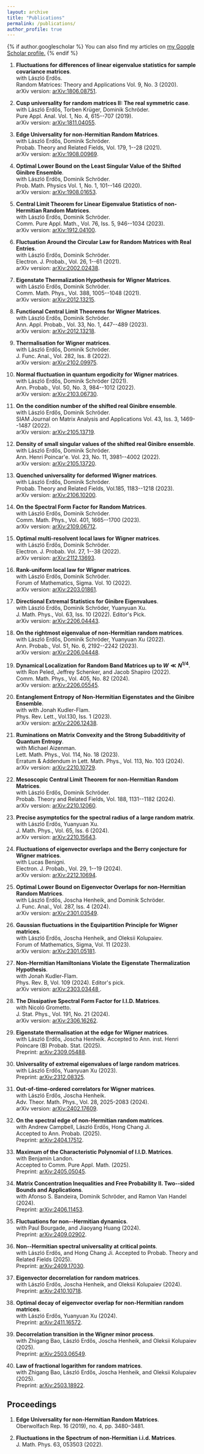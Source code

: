 ```yaml
---
layout: archive
title: "Publications"
permalink: /publications/
author_profile: true
---
```


{% if author.googlescholar %}
  You can also find my articles on <u><a href="{{author.googlescholar}}">my Google Scholar profile</a>.</u>
{% endif %}

1. **Fluctuations for differences of linear eigenvalue statistics for sample covariance matrices**.    
with László Erdős.  
Random Matrices: Theory and Applications Vol. 9, No. 3 (2020).   
arXiv version: [arXiv:1806.08751](https://arxiv.org/abs/1806.08751). 

2. **Cusp universality for random matrices II: The real symmetric case**.  
with László Erdős, Torben Krüger, Dominik Schröder.  
Pure Appl. Anal. Vol. 1, No. 4, 615--707 (2019).     
arXiv version: [arXiv:1811.04055](https://arxiv.org/abs/1811.04055). 

3. **Edge Universality for non-Hermitian Random Matrices**.   
with László Erdős, Dominik Schröder.  
Probab. Theory and Related Fields, Vol. 179, 1--28 (2021).     
arXiv version: [arXiv:1908.00969](https://arxiv.org/abs/1908.00969).  

4. **Optimal Lower Bound on the Least Singular Value of the Shifted Ginibre Ensemble**.  
with László Erdős, Dominik Schröder.  
Prob. Math. Physics Vol. 1, No. 1, 101--146 (2020).  
arXiv version: [arXiv:1908.01653](https://arxiv.org/abs/1908.01653). 

5. **Central Limit Theorem for Linear Eigenvalue Statistics of non-Hermitian Random Matrices**.  
with László Erdős, Dominik Schröder.  
Comm. Pure Appl. Math., Vol. 76, Iss. 5, 946--1034 (2023).     
arXiv version: [arXiv:1912.04100](https://arxiv.org/abs/1912.04100). 

6. **Fluctuation Around the Circular Law for Random Matrices with Real Entries**.  
with László Erdős, Dominik Schröder.  
Electron. J. Probab., Vol. 26, 1--61 (2021).     
arXiv version: [arXiv:2002.02438](https://arxiv.org/abs/2002.02438). 

7. **Eigenstate Thermalization Hypothesis for Wigner Matrices**.  
with László Erdős, Dominik Schröder.  
Comm. Math. Phys.,  Vol. 388, 1005--1048 (2021).      
arXiv version: [arXiv:2012.13215](https://arxiv.org/abs/2012.13215). 

8. **Functional Central Limit Theorems for Wigner Matrices**.  
with László Erdős, Dominik Schröder.  
Ann. Appl. Probab., Vol. 33, No. 1, 447--489 (2023).        
arXiv version: [arXiv:2012.13218](https://arxiv.org/abs/2012.13218). 

9. **Thermalisation for Wigner matrices**.  
with László Erdős, Dominik Schröder.  
J. Func. Anal., Vol. 282, Iss. 8 (2022).     
arXiv version: [arXiv:2102.09975](https://arxiv.org/abs/2102.09975). 

10. **Normal fluctuation in quantum ergodicity for Wigner matrices**.  
with László Erdős, Dominik Schröder (2021).  
Ann. Probab., Vol. 50, No. 3, 984--1012 (2022).   
arXiv version: [arXiv:2103.06730](https://arxiv.org/abs/2103.06730).  

11. **On the condition number of the shifted real Ginibre ensemble**.  
with László Erdős, Dominik Schröder.  
SIAM Journal on Matrix Analysis and Applications Vol. 43, Iss. 3, 1469--1487 (2022).      
arXiv version: [arXiv:2105.13719](https://arxiv.org/abs/2105.13719). 

12. **Density of small singular values of the shifted real Ginibre ensemble**.  
with László Erdős, Dominik Schröder.  
Ann. Henri Poincar\'e. Vol. 23, No. 11, 3981--4002 (2022).     
arXiv version: [arXiv:2105.13720](https://arxiv.org/abs/2105.13720). 

13. **Quenched universality for deformed Wigner matrices**.  
with László Erdős, Dominik Schröder.  
Probab. Theory and Related Fields, Vol.185, 1183--1218 (2023).     
arXiv version: [arXiv:2106.10200](https://arxiv.org/abs/2106.10200). 

14. **On the Spectral Form Factor for Random Matrices**.  
with László Erdős, Dominik Schröder.  
Comm. Math. Phys., Vol. 401, 1665--1700 (2023).      
arXiv version: [arXiv:2109.06712](https://arxiv.org/abs/2109.06712). 

15. **Optimal multi-resolvent local laws for Wigner matrices**.  
with László Erdős, Dominik Schröder.  
Electron. J. Probab. Vol. 27, 1--38 (2022).      
arXiv version: [arXiv:2112.13693](https://arxiv.org/abs/2112.13693). 

16. **Rank-uniform local law for Wigner matrices**.  
with László Erdős, Dominik Schröder.  
Forum of Mathematics, Sigma. Vol. 10 (2022).     
arXiv version: [arXiv:2203.01861](https://arxiv.org/abs/2203.01861).  

17. **Directional Extremal Statistics for Ginibre Eigenvalues**.    
with László Erdős, Dominik Schröder, Yuanyuan Xu.  
J. Math. Phys., Vol. 63, Iss. 10 (2022). Editor's Pick.  
arXiv version: [arXiv:2206.04443](https://arxiv.org/abs/2206.04443).  
    
18. **On the rightmost eigenvalue of non-Hermitian random matrices**.  
with László Erdős, Dominik Schröder, Yuanyuan Xu (2022).  
Ann. Probab., Vol. 51, No. 6, 2192--2242 (2023).    
arXiv version: [arXiv:2206.04448](https://arxiv.org/abs/2206.04448). 
    
19. **Dynamical Localization for Random Band Matrices up to $W\ll N^{1/4}$**.   
with Ron Peled, Jeffrey Schenker, and Jacob Shapiro (2022).  
Comm. Math. Phys., Vol. 405, No. 82 (2024).    
arXiv version: [arXiv:2206.05545](https://arxiv.org/abs/2206.05545). 
    
20. **Entanglement Entropy of Non-Hermitian Eigenstates and the Ginibre Ensemble**.  
with with Jonah Kudler-Flam.  
Phys. Rev. Lett., Vol.130, Iss. 1 (2023).   
arXiv version: [arXiv:2206.12438](https://arxiv.org/abs/2206.12438).  

21. **Ruminations on Matrix Convexity and the Strong Subadditivity of Quantum Entropy**.  
with Michael Aizenman.  
Lett. Math. Phys., Vol. 114, No. 18 (2023).  
Erratum \& Addendum in Lett. Math. Phys., Vol. 113, No. 103 (2024).  
arXiv version: [arXiv:2210.10729](https://arxiv.org/abs/2210.10729).  

22. **Mesoscopic Central Limit Theorem for non-Hermitian Random Matrices**.  
with László Erdős, Dominik Schröder.    
Probab. Theory and Related Fields, Vol. 188, 1131--1182 (2024).    
arXiv version: [arXiv:2210.12060](https://arxiv.org/abs/2210.12060).  

23. **Precise asymptotics for the spectral radius of a large random matrix**.  
with László Erdős, Yuanyuan Xu.  
J. Math. Phys., Vol. 65, Iss. 6 (2024).   
arXiv version: [arXiv:2210.15643](https://arxiv.org/abs/2210.15643).  

24. **Fluctuations of eigenvector overlaps and the Berry conjecture for Wigner matrices**.  
with Lucas Benigni.  
Electron. J. Probab., Vol. 29, 1--19 (2024).  
arXiv version: [arXiv:2212.10694](https://arxiv.org/pdf/2212.10694.pdf).  

25. **Optimal Lower Bound on Eigenvector Overlaps for non-Hermitian Random Matrices**.    
with László Erdős, Joscha Henheik, and Dominik Schröder.    
J. Func. Anal., Vol. 287, Iss. 4 (2024).        
arXiv version: [arXiv:2301.03549](https://arxiv.org/pdf/2301.03549.pdf).  

26. **Gaussian fluctuations in the Equipartition Principle for Wigner matrices**.   
with László Erdős, Joscha Henheik, and Oleksii Kolupaiev.  
Forum of Mathematics, Sigma, Vol. 11 (2023).     
arXiv version: [arXiv:2301.05181](https://arxiv.org/pdf/2301.05181.pdf).  

27. **Non-Hermitian Hamiltonians Violate the Eigenstate Thermalization Hypothesis**.  
with Jonah Kudler-Flam.    
Phys. Rev. B, Vol. 109 (2024). Editor's pick.     
arXiv version: [arXiv:2303.03448 ](https://arxiv.org/pdf/2303.03448.pdf).  

28. **The Dissipative Spectral Form Factor for I.I.D. Matrices**.  
with Nicoló Grometto.    
J. Stat. Phys., Vol. 191, No. 21 (2024).     
arXiv version: [arXiv:2306.16262](https://arxiv.org/pdf/2306.16262.pdf).  

29. **Eigenstate thermalisation at the edge for Wigner matrices**.  
with László Erdős, Joscha Henheik.
Accepted to  Ann. inst. Henri Poincare (B) Probab. Stat. (2025).    
Preprint: [arXiv:2309.05488](https://arxiv.org/pdf/2309.05488.pdf).

30. **Universality of extremal eigenvalues of large random matrices**.   
with László Erdős, Yuanyuan Xu (2023).  
Preprint: [arXiv:2312.08325](https://arxiv.org/pdf/2312.08325.pdf).  

31. **Out-of-time-ordered correlators for Wigner matrices**.  
with László Erdős, Joscha Henheik.    
Adv. Theor. Math. Phys., Vol. 28, 2025-2083 (2024).   
arXiv version: [arXiv:2402.17609](https://arxiv.org/pdf/2402.17609.pdf).

32. **On the spectral edge of non-Hermitian random matrices**.  
with Andrew Campbell, László Erdős, Hong Chang Ji.   
Accepted to Ann. Probab. (2025).  
Preprint: [arXiv:2404.17512](https://arxiv.org/pdf/2404.17512).

33. **Maximum of the Characteristic Polynomial of I.I.D. Matrices**.  
with Benjamin Landon.  
Accepted to Comm. Pure Appl. Math. (2025).   
Preprint: [arXiv:2405.05045](https://arxiv.org/pdf/2405.05045).

34. **Matrix Concentration Inequalities and Free Probability II. Two--sided Bounds and Applications**.  
with Afonso S. Bandeira, Dominik Schröder, and Ramon Van Handel (2024).   
Preprint: [arXiv:2406.11453](https://arxiv.org/pdf/2406.11453).

35. **Fluctuations for non--Hermitian dynamics**.  
with Paul Bourgade, and Jiaoyang Huang (2024).  
Preprint: [arXiv:2409.02902](https://arxiv.org/pdf/2409.02902).

36. **Non--Hermitian spectral universality at critical points**.  
with László Erdős, and Hong Chang Ji.
Accepted to Probab. Theory and Related Fields (2025).    
Preprint: [arXiv:2409.17030](https://arxiv.org/pdf/2409.17030).

37. **Eigenvector decorrelation for random matrices**.   
with László Erdős, Joscha Henheik, and Oleksii Kolupaiev (2024).  
Preprint: [arXiv:2410.10718](https://arxiv.org/pdf/2410.10718).

38. **Optimal decay of eigenvector overlap for non-Hermitian random matrices**.  
with László Erdős, Yuanyuan Xu (2024).  
Preprint: [arXiv:2411.16572](https://arxiv.org/pdf/2411.16572).  

39. **Decorrelation transition in the Wigner minor process**.     
with Zhigang Bao, László Erdős, Joscha Henheik, and Oleksii Kolupaiev (2025).     
Preprint: [arXiv:2503.06549](https://arxiv.org/pdf/2503.06549).

40. **Law of fractional logarithm for random matrices**.     
with Zhigang Bao, László Erdős, Joscha Henheik, and Oleksii Kolupaiev (2025).     
Preprint: [arXiv:2503.18922](https://arxiv.org/pdf/2503.18922).  

## **Proceedings**

1. **Edge Universality for non-Hermitian Random Matrices**.   
Oberwolfach Rep. 16 (2019), no. 4, pp. 3480–3481.  

2. **Fluctuations in the Spectrum of non-Hermitian i.i.d. Matrices**.  
J. Math. Phys. 63, 053503 (2022).  
